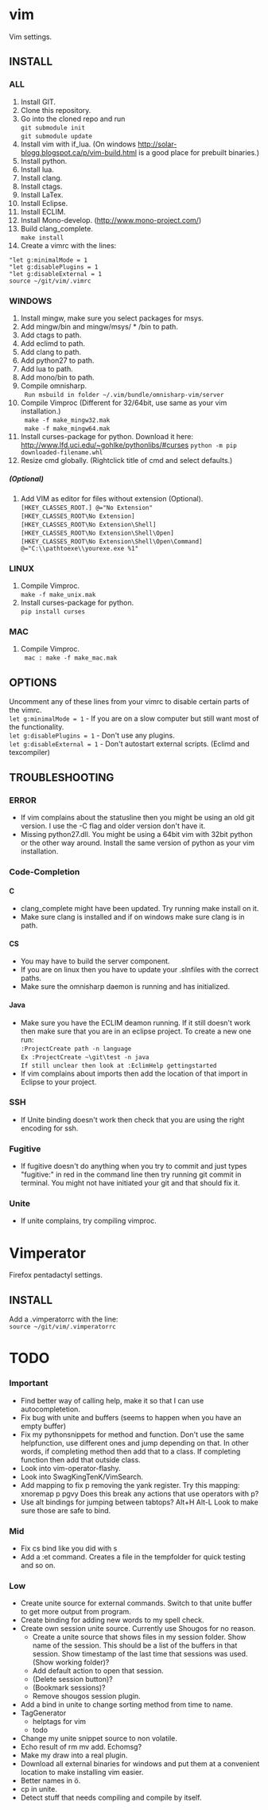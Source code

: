 # vim

Vim settings.

## INSTALL
### ALL

1. Install GIT.
2. Clone this repository.
3. Go into the cloned repo and run  
``git submodule init``  
``git submodule update``
4. Install vim with if_lua. (On windows http://solar-blogg.blogspot.ca/p/vim-build.html is a good place for prebuilt binaries.)
5. Install python.
7. Install lua.
8. Install clang.
9. Install ctags.
10. Install LaTex.
11. Install Eclipse.
12. Install ECLIM.
13. Install Mono-develop. (http://www.mono-project.com/)
14. Build clang_complete.  
`` make install ``
15. Create a vimrc with the lines:  
```VimL
"let g:minimalMode = 1
"let g:disablePlugins = 1
"let g:disableExternal = 1
source ~/git/vim/.vimrc
```  

### WINDOWS

1. Install mingw, make sure you select packages for msys. 
2. Add mingw/bin and mingw/msys/ * /bin to path.
3. Add ctags to path.
4. Add eclimd to path.
5. Add clang to path.
6. Add python27 to path.
7. Add lua to path.
8. Add mono/bin to path.
9. Compile omnisharp.  
`` Run msbuild in folder ~/.vim/bundle/omnisharp-vim/server``  
10. Compile Vimproc (Different for 32/64bit, use same as your vim installation.)  
`` make -f make_mingw32.mak``  
`` make -f make_mingw64.mak``  
11. Install curses-package for python. Download it here: http://www.lfd.uci.edu/~gohlke/pythonlibs/#curses
`` python -m pip downloaded-filename.whl ``
12. Resize cmd globally. (Rightclick title of cmd and select defaults.)

##### (Optional)

1. Add VIM as editor for files without extension (Optional).  
``[HKEY_CLASSES_ROOT.] @="No Extension"``  
``[HKEY_CLASSES_ROOT\No Extension]``  
``[HKEY_CLASSES_ROOT\No Extension\Shell]``  
``[HKEY_CLASSES_ROOT\No Extension\Shell\Open]``  
``[HKEY_CLASSES_ROOT\No Extension\Shell\Open\Command] @="C:\\pathtoexe\\yourexe.exe %1"``

### LINUX

1. Compile Vimproc.  
`` make -f make_unix.mak ``  
2. Install curses-package for python.  
`` pip install curses ``  

### MAC

1. Compile Vimproc.   
`` mac : make -f make_mac.mak``

## OPTIONS

Uncomment any of these lines from your vimrc to disable certain parts of the vimrc.  
`` let g:minimalMode = 1 ``  - If you are on a slow computer but still want most of the functionality.  
`` let g:disablePlugins = 1 ``  - Don't use any plugins.  
`` let g:disableExternal = 1 ``  - Don't autostart external scripts. (Eclimd and texcompiler)  

## TROUBLESHOOTING
### ERROR
* If vim complains about the statusline then you might be using an old git version. I use the -C flag and older version don't have it.
* Missing python27.dll. You might be using a 64bit vim with 32bit python or the other way around. Install the same version of python as your vim installation.

### Code-Completion
#### C
* clang_complete might have been updated. Try running make install on it.
* Make sure clang is installed and if on windows make sure clang is in path.

#### CS
* You may have to build the server component. 
* If you are on linux then you have to update your .slnfiles with the correct paths.
* Make sure the omnisharp daemon is running and has initialized.

#### Java
* Make sure you have the ECLIM deamon running. If it still doesn't work then make sure that you are in an eclipse project. To create a new one run:  
``:ProjectCreate path -n language``  
``Ex :ProjectCreate ~\git\test -n java``  
``If still unclear then look at :EclimHelp gettingstarted``  
* If vim complains about imports then add the location of that import in Eclipse to your project.

### SSH
* If Unite binding doesn't work then check that you are using the right encoding for ssh.

### Fugitive
* If fugitive doesn't do anything when you try to commit and just types "fugitive:" in red in the command line then try running git commit in terminal. You might not have initiated your git and that should fix it.

### Unite
* If unite complains, try compiling vimproc.

# Vimperator

Firefox pentadactyl settings.  

## INSTALL
Add a .vimperatorrc with the line:  
`` source ~/git/vim/.vimperatorrc `` 

# TODO

### Important
* Find better way of calling help, make it so that I can use autocompletetion.
* Fix bug with unite and buffers (seems to happen when you have an empty
	buffer)
* Fix my pythonsnippets for method and function. Don't use the same
	helpfunction, use different ones and jump depending on that.
	In other words, if completing method then add that to a class.
	If completing function then add that outside class.
* Look into vim-operator-flashy.
* Look into SwagKingTenK/VimSearch.
* Add mapping to fix p removing the yank register.
	Try this mapping:
	xnoremap p pgvy
	Does this break any actions that use operators with p?
* Use alt bindings for jumping between tabtops? Alt+H Alt-L
	Look to make sure those are safe to bind.

### Mid
* Fix cs bind like you did with s
* Add a :et command. Creates a file in the tempfolder for quick testing and so on.

### Low
* Create unite source for external commands. Switch to that unite buffer to 
	get more output from program.
* Create binding for adding new words to my spell check.
* Create own session unite source. Currently use Shougos for no reason.
	* Create a unite source that shows files in my session folder.
		Show name of the session. This should be a list of the buffers
		in that session.
		Show timestamp of the last time that sessions was used.
		(Show working folder)?
	* Add default action to open that session.
	* (Delete session button)?
	* (Bookmark sessions)?
	* Remove shougos session plugin.
* Add a bind in unite to change sorting method from time to name.
* TagGenerator
	* helptags for vim
	* todo
* Change my unite snippet source to non volatile.
* Echo result of rm mv add. Echomsg?
* Make my draw into a real plugin.
* Download all external binaries for windows and put them at a convenient
	location to make installing vim easier.
* Better names in ö.
* cp in unite.
* Detect stuff that needs compiling and compile by itself.
